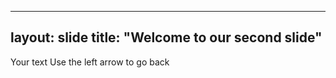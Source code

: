 
---
layout: slide
title: "Welcome to our second slide"
---
Your text
Use the left arrow to go back
